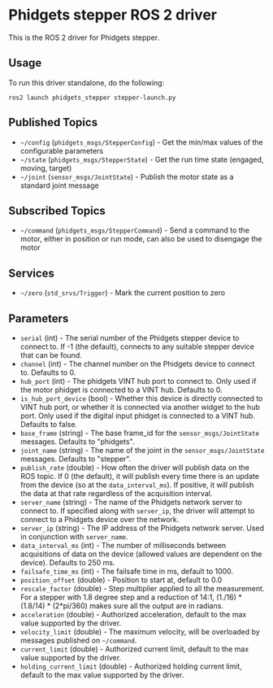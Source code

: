 Phidgets stepper ROS 2 driver
===========================

This is the ROS 2 driver for Phidgets stepper.

Usage
-----

To run this driver standalone, do the following:

    ros2 launch phidgets_stepper stepper-launch.py

Published Topics
----------------

* `~/config` (`phidgets_msgs/StepperConfig`) - Get the min/max values of the configurable parameters
* `~/state` (`phidgets_msgs/StepperState`) - Get the run time state (engaged, moving, target)
* `~/joint` (`sensor_msgs/JointState`) - Publish the motor state as a standard joint message

Subscribed Topics
-----------------

* `~/command` (`phidgets_msgs/StepperCommand`) - Send a command to the motor, either in position or run mode, can also be used to disengage the motor

Services
-----------------

* `~/zero` (`std_srvs/Trigger`) - Mark the current position to zero

Parameters
----------

* `serial` (int) - The serial number of the Phidgets stepper device to connect to. If -1 (the default), connects to any suitable stepper device that can be found.
* `channel` (int) - The channel number on the Phidgets device to connect to. Defaults to 0.
* `hub_port` (int) - The phidgets VINT hub port to connect to.  Only used if the motor phidget is connected to a VINT hub.  Defaults to 0.
* `is_hub_port_device` (bool) - Whether this device is directly connected to VINT hub port, or whether it is connected via another widget to the hub port.  Only used if the digital input phidget is connected to a VINT hub.  Defaults to false.
* `base_frame` (string) - The base frame_id for the `sensor_msgs/JointState` messages. Defaults to "phidgets".
* `joint_name` (string) - The name of the joint in the `sensor_msgs/JointState` messages. Defaults to "stepper".
* `publish_rate` (double) - How often the driver will publish data on the ROS topic.  If 0 (the default), it will publish every time there is an update from the device (so at the `data_interval_ms`).  If positive, it will publish the data at that rate regardless of the acquisition interval.
* `server_name` (string) - The name of the Phidgets network server to connect to. If specified along with `server_ip`, the driver will attempt to connect to a Phidgets device over the network.
* `server_ip` (string) - The IP address of the Phidgets network server. Used in conjunction with `server_name`.
* `data_interval_ms` (int) - The number of milliseconds between acquisitions of data on the device (allowed values are dependent on the device).  Defaults to 250 ms.
* `failsafe_time_ms` (int) - The failsafe time in ms, default to 1000.
* `position_offset` (double) - Position to start at, default to 0.0
* `rescale_factor` (double) - Step multiplier applied to all the measurement.
  For a stepper with 1.8 degree step and a reduction of 14:1, (1./16) * (1.8/14) * (2*pi/360) makes sure all the output are in radians.
* `acceleration` (double) - Authorized acceleration, default to the max value supported by the driver.
* `velocity_limit` (double) - The maximum velocity, will be overloaded by messages published on `~/command`.
* `current_limit` (double) - Authorized current limit, default to the max value supported by the driver.
* `holding_current_limit` (double) - Authorized holding current limit, default to the max value supported by the driver.

